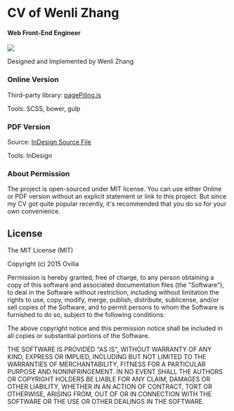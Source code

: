 # CV of Wenli Zhang

#### Web Front-End Engineer

![](https://raw.githubusercontent.com/Ovilia/cv/gh-pages/img/cv.png)

Designed and Implemented by Wenli Zhang

### Online Version

Third-party library: [pagePiling.js](https://github.com/alvarotrigo/pagePiling.js)

Tools: SCSS, bower, gulp

### PDF Version

Source: [InDesign Source File](https://raw.githubusercontent.com/Ovilia/cv/gh-pages/res/cv.indd)

Tools: InDesign

### About Permission

The project is open-sourced under MIT license. You can use either Online or PDF version without an explicit statement or link to this project. But since my CV got quite popular recently, it's recommended that you do so for your own convenience.



## License

The MIT License (MIT)

Copyright (c) 2015 Ovilia

Permission is hereby granted, free of charge, to any person obtaining a copy
of this software and associated documentation files (the "Software"), to deal
in the Software without restriction, including without limitation the rights
to use, copy, modify, merge, publish, distribute, sublicense, and/or sell
copies of the Software, and to permit persons to whom the Software is
furnished to do so, subject to the following conditions:

The above copyright notice and this permission notice shall be included in
all copies or substantial portions of the Software.

THE SOFTWARE IS PROVIDED "AS IS", WITHOUT WARRANTY OF ANY KIND, EXPRESS OR
IMPLIED, INCLUDING BUT NOT LIMITED TO THE WARRANTIES OF MERCHANTABILITY,
FITNESS FOR A PARTICULAR PURPOSE AND NONINFRINGEMENT. IN NO EVENT SHALL THE
AUTHORS OR COPYRIGHT HOLDERS BE LIABLE FOR ANY CLAIM, DAMAGES OR OTHER
LIABILITY, WHETHER IN AN ACTION OF CONTRACT, TORT OR OTHERWISE, ARISING FROM,
OUT OF OR IN CONNECTION WITH THE SOFTWARE OR THE USE OR OTHER DEALINGS IN
THE SOFTWARE.
